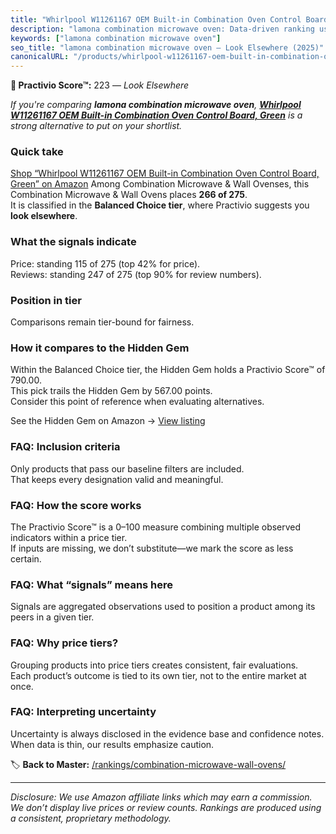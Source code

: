 ```yaml
---
title: "Whirlpool W11261167 OEM Built-in Combination Oven Control Board, Green"
description: "lamona combination microwave oven: Data-driven ranking using the Practivio Score™. Positioned by quality, value, demand, findability, momentum."
keywords: ["lamona combination microwave oven"]
seo_title: "lamona combination microwave oven — Look Elsewhere (2025)"
canonicalURL: "/products/whirlpool-w11261167-oem-built-in-combination-oven-control-board-green-B07H77NGVZ/"
---
```


**🚫 Practivio Score™:** 223 — _Look Elsewhere_


*If you're comparing **lamona combination microwave oven**, **[Whirlpool W11261167 OEM Built-in Combination Oven Control Board, Green](https://www.amazon.com/dp/B07H77NGVZ?tag=practivio-20)** is a strong alternative to put on your shortlist.*
### Quick take
[Shop “Whirlpool W11261167 OEM Built-in Combination Oven Control Board, Green” on Amazon](https://www.amazon.com/dp/B07H77NGVZ?tag=practivio-20)
Among Combination Microwave & Wall Ovenses, this Combination Microwave & Wall Ovens places **266 of 275**.  
It is classified in the **Balanced Choice tier**, where Practivio suggests you **look elsewhere**.

### What the signals indicate
Price: standing 115 of 275 (top 42% for price).  
Reviews: standing 247 of 275 (top 90% for review numbers).  

### Position in tier
Comparisons remain tier-bound for fairness.

### How it compares to the Hidden Gem
Within the Balanced Choice tier, the Hidden Gem holds a Practivio Score™ of 790.00.  
This pick trails the Hidden Gem by 567.00 points.  
Consider this point of reference when evaluating alternatives.  

See the Hidden Gem on Amazon → [View listing](https://www.amazon.com/dp/B07JYNPTX3?tag=practivio-20)

### FAQ: Inclusion criteria
Only products that pass our baseline filters are included.  
That keeps every designation valid and meaningful.

### FAQ: How the score works
The Practivio Score™ is a 0–100 measure combining multiple observed indicators within a price tier.  
If inputs are missing, we don’t substitute—we mark the score as less certain.

### FAQ: What “signals” means here
Signals are aggregated observations used to position a product among its peers in a given tier.

### FAQ: Why price tiers?
Grouping products into price tiers creates consistent, fair evaluations.  
Each product’s outcome is tied to its own tier, not to the entire market at once.

### FAQ: Interpreting uncertainty
Uncertainty is always disclosed in the evidence base and confidence notes.  
When data is thin, our results emphasize caution.


🏷️ **Back to Master:** [/rankings/combination-microwave-wall-ovens/](/rankings/combination-microwave-wall-ovens/)

---
_Disclosure: We use Amazon affiliate links which may earn a commission. We don’t display live prices or review counts. Rankings are produced using a consistent, proprietary methodology._
